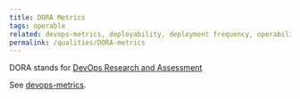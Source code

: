 ```yaml
---
title: DORA Metrics
tags: operable
related: devops-metrics, deployability, deployment frequency, operability
permalink: /qualities/DORA-metrics
---
```


DORA stands for [DevOps Research and Assessment](https://cloud.google.com/blog/products/devops-sre/the-2019-accelerate-state-of-devops-elite-performance-productivity-and-scaling?hl=en)

See [devops-metrics](/qualities/devops-metrics).

